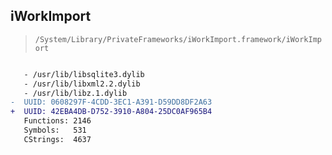 ## iWorkImport

> `/System/Library/PrivateFrameworks/iWorkImport.framework/iWorkImport`

```diff

   - /usr/lib/libsqlite3.dylib
   - /usr/lib/libxml2.2.dylib
   - /usr/lib/libz.1.dylib
-  UUID: 0608297F-4CDD-3EC1-A391-D59DD8DF2A63
+  UUID: 42EBA4DB-D752-3910-A804-25DC0AF965B4
   Functions: 2146
   Symbols:   531
   CStrings:  4637

```
